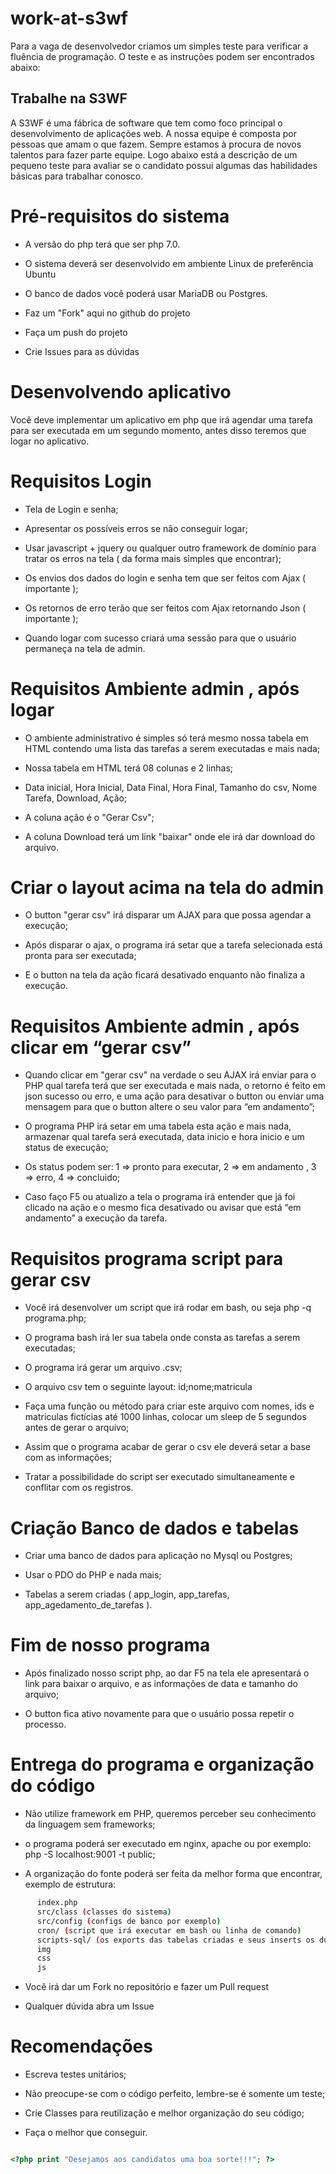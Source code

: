 # work-at-s3wf
Para a vaga de desenvolvedor criamos um simples teste para verificar a fluência de programação. O teste e as instruções podem ser encontrados abaixo:

## Trabalhe na S3WF

A S3WF é uma fábrica de software que tem como foco principal o desenvolvimento de aplicações web.
A nossa equipe é composta por pessoas que amam o que fazem. Sempre estamos à procura de novos talentos para fazer parte equipe.
Logo abaixo está a descrição de um pequeno teste para avaliar se o candidato possui algumas das habilidades básicas para trabalhar conosco.

# Pré-requisitos do sistema

- A versão do php terá que ser php 7.0.

- O sistema deverá ser desenvolvido em ambiente Linux de preferência Ubuntu

- O banco de dados você poderá usar MariaDB ou Postgres.

- Faz um "Fork" aqui no github do projeto

- Faça um push do projeto

- Crie Issues para as dúvidas


# Desenvolvendo aplicativo

Você deve implementar um aplicativo em php que irá agendar uma tarefa para ser executada em um segundo momento, antes disso teremos que logar no aplicativo.

# Requisitos Login

 - Tela de Login e senha; 
 
 - Apresentar os possíveis erros se não conseguir logar;
 
 - Usar javascript + jquery ou qualquer outro framework de domínio para tratar os erros na tela ( da forma mais simples que encontrar);
 
 - Os envios dos dados do login e senha tem que ser feitos com Ajax ( importante );
 
 - Os retornos de erro terão que ser feitos com Ajax retornando Json ( importante );
 
 - Quando logar com sucesso criará uma sessão para que o usuário permaneça na tela de admin.

# Requisitos Ambiente admin , após logar 

 - O ambiente administrativo é simples só terá mesmo nossa tabela em HTML contendo uma lista das tarefas a serem executadas e mais nada;
 
 - Nossa tabela em HTML terá 08  colunas e 2 linhas;
 
 - Data inicial, Hora Inicial, Data Final, Hora Final, Tamanho do csv, Nome Tarefa, Download, Ação;
 
 - A coluna ação é o "Gerar Csv";
 
 - A coluna Download terá um link "baixar" onde ele irá dar download do arquivo.
  
# Criar o layout acima na tela do admin

- O button "gerar csv" irá disparar um AJAX para que possa agendar a execução;

- Após disparar o ajax, o programa irá setar que a tarefa selecionada está pronta para ser executada;

- E o button na tela da ação ficará desativado enquanto não finaliza a execução.

# Requisitos Ambiente admin , após clicar em “gerar csv”

- Quando clicar em "gerar csv" na verdade o seu AJAX irá enviar para o PHP qual tarefa terá que ser executada e mais nada, o retorno é feito em json sucesso ou erro, e uma ação para desativar o button ou enviar uma mensagem para que o button altere o seu valor para “em andamento”;

- O programa PHP irá setar em uma tabela esta ação e mais nada, armazenar qual tarefa será executada, data inicio e hora inicio e um status de execução;

- Os status podem ser: 1 => pronto para executar, 2 => em andamento , 3 => erro, 4 => concluido;

- Caso faço F5 ou atualizo a tela o programa irá entender que já foi clicado na ação e o mesmo fica desativado ou avisar que está “em andamento” a execução da tarefa.

# Requisitos programa script para gerar csv

- Você irá desenvolver um script que irá rodar em bash, ou seja php -q programa.php;

- O programa bash irá ler sua tabela onde consta as tarefas a serem executadas;

- O programa irá gerar um arquivo .csv;

- O arquivo csv tem o seguinte layout: id;nome;matricula

- Faça uma função ou método para criar este arquivo com nomes, ids e matriculas fictícias até 1000 linhas, colocar um sleep de 5 segundos antes de gerar o arquivo;

- Assim que o programa acabar de gerar o csv ele deverá setar a base com as informações;

- Tratar a possibilidade do script ser executado simultaneamente e conflitar com os registros.

# Criação Banco de dados e tabelas

- Criar uma banco de dados para aplicação no Mysql ou Postgres;

- Usar o PDO do PHP e nada mais;

- Tabelas a serem criadas ( app_login, app_tarefas, app_agedamento_de_tarefas ).

# Fim de nosso programa

- Após finalizado nosso script php, ao dar F5 na tela ele apresentará o link para baixar o arquivo, e as informações de data e tamanho do arquivo;

- O button fica ativo novamente para que o usuário possa repetir o processo.

# Entrega do programa e organização do código

- Não utilize framework em PHP, queremos perceber seu conhecimento da linguagem sem frameworks;

- o programa poderá ser executado em nginx, apache ou por exemplo: php -S localhost:9001 -t public;

- A organização do fonte poderá ser feita da melhor forma que encontrar, exemplo de estrutura:

```sh
      index.php 
      src/class (classes do sistema)
      src/config (configs de banco por exemplo)
      cron/ (script que irá executar em bash ou linha de comando)
      scripts-sql/ (os exports das tabelas criadas e seus inserts os dumps)
      img
      css
      js
```
- Você irá dar um Fork no repositório e fazer um Pull request

- Qualquer dúvida abra um Issue


# Recomendações

- Escreva testes unitários; 

- Não preocupe-se com o código perfeito, lembre-se é somente um teste;

- Crie Classes para reutilização e melhor organização do seu código;

- Faça o melhor que conseguir.

```php

<?php print "Desejamos aos candidatos uma boa sorte!!!"; ?>

```







